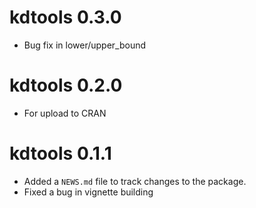 # kdtools 0.3.0

* Bug fix in lower/upper_bound

# kdtools 0.2.0

* For upload to CRAN

# kdtools 0.1.1

* Added a `NEWS.md` file to track changes to the package.
* Fixed a bug in vignette building
